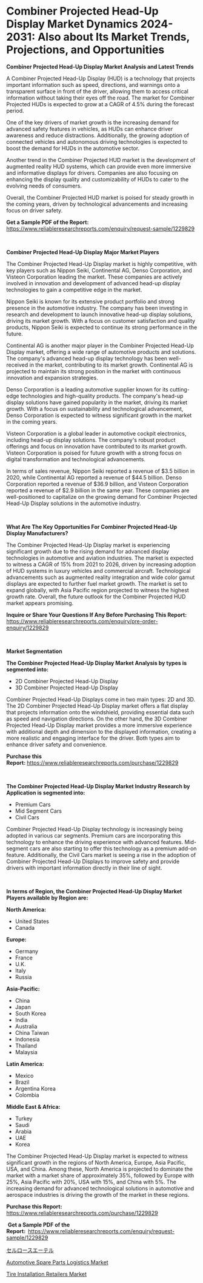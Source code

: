 <p><h1>Combiner Projected Head-Up Display Market Dynamics 2024-2031: Also about Its Market Trends, Projections, and Opportunities</h1></p><p><strong>Combiner Projected Head-Up Display Market Analysis and Latest Trends</strong></p>
<p><p>A Combiner Projected Head-Up Display (HUD) is a technology that projects important information such as speed, directions, and warnings onto a transparent surface in front of the driver, allowing them to access critical information without taking their eyes off the road. The market for Combiner Projected HUDs is expected to grow at a CAGR of 4.5% during the forecast period. </p><p>One of the key drivers of market growth is the increasing demand for advanced safety features in vehicles, as HUDs can enhance driver awareness and reduce distractions. Additionally, the growing adoption of connected vehicles and autonomous driving technologies is expected to boost the demand for HUDs in the automotive sector.</p><p>Another trend in the Combiner Projected HUD market is the development of augmented reality HUD systems, which can provide even more immersive and informative displays for drivers. Companies are also focusing on enhancing the display quality and customizability of HUDs to cater to the evolving needs of consumers.</p><p>Overall, the Combiner Projected HUD market is poised for steady growth in the coming years, driven by technological advancements and increasing focus on driver safety.</p></p>
<p><strong>Get a Sample PDF of the Report:&nbsp;</strong> <a href="https://www.reliableresearchreports.com/enquiry/request-sample/1229829">https://www.reliableresearchreports.com/enquiry/request-sample/1229829</a></p>
<p>&nbsp;</p>
<p><strong>Combiner Projected Head-Up Display Major Market Players</strong></p>
<p><p>The Combiner Projected Head-Up Display market is highly competitive, with key players such as Nippon Seiki, Continental AG, Denso Corporation, and Visteon Corporation leading the market. These companies are actively involved in innovation and development of advanced head-up display technologies to gain a competitive edge in the market.</p><p>Nippon Seiki is known for its extensive product portfolio and strong presence in the automotive industry. The company has been investing in research and development to launch innovative head-up display solutions, driving its market growth. With a focus on customer satisfaction and quality products, Nippon Seiki is expected to continue its strong performance in the future.</p><p>Continental AG is another major player in the Combiner Projected Head-Up Display market, offering a wide range of automotive products and solutions. The company's advanced head-up display technology has been well-received in the market, contributing to its market growth. Continental AG is projected to maintain its strong position in the market with continuous innovation and expansion strategies.</p><p>Denso Corporation is a leading automotive supplier known for its cutting-edge technologies and high-quality products. The company's head-up display solutions have gained popularity in the market, driving its market growth. With a focus on sustainability and technological advancement, Denso Corporation is expected to witness significant growth in the market in the coming years.</p><p>Visteon Corporation is a global leader in automotive cockpit electronics, including head-up display solutions. The company's robust product offerings and focus on innovation have contributed to its market growth. Visteon Corporation is poised for future growth with a strong focus on digital transformation and technological advancements.</p><p>In terms of sales revenue, Nippon Seiki reported a revenue of $3.5 billion in 2020, while Continental AG reported a revenue of $44.5 billion. Denso Corporation reported a revenue of $36.9 billion, and Visteon Corporation reported a revenue of $2.9 billion in the same year. These companies are well-positioned to capitalize on the growing demand for Combiner Projected Head-Up Display solutions in the automotive industry.</p></p>
<p>&nbsp;</p>
<p><strong>What Are The Key Opportunities For Combiner Projected Head-Up Display Manufacturers?</strong></p>
<p><p>The Combiner Projected Head-Up Display market is experiencing significant growth due to the rising demand for advanced display technologies in automotive and aviation industries. The market is expected to witness a CAGR of 15% from 2021 to 2026, driven by increasing adoption of HUD systems in luxury vehicles and commercial aircraft. Technological advancements such as augmented reality integration and wide color gamut displays are expected to further fuel market growth. The market is set to expand globally, with Asia Pacific region projected to witness the highest growth rate. Overall, the future outlook for the Combiner Projected HUD market appears promising.</p></p>
<p><strong>Inquire or Share Your Questions If Any Before Purchasing This Report:</strong> <a href="https://www.reliableresearchreports.com/enquiry/pre-order-enquiry/1229829">https://www.reliableresearchreports.com/enquiry/pre-order-enquiry/1229829</a></p>
<p>&nbsp;</p>
<p><strong>Market Segmentation</strong></p>
<p><strong>The Combiner Projected Head-Up Display Market Analysis by types is segmented into:</strong></p>
<p><ul><li>2D Combiner Projected Head-Up Display</li><li>3D Combiner Projected Head-Up Display</li></ul></p>
<p><p>Combiner Projected Head-Up Displays come in two main types: 2D and 3D. The 2D Combiner Projected Head-Up Display market offers a flat display that projects information onto the windshield, providing essential data such as speed and navigation directions. On the other hand, the 3D Combiner Projected Head-Up Display market provides a more immersive experience with additional depth and dimension to the displayed information, creating a more realistic and engaging interface for the driver. Both types aim to enhance driver safety and convenience.</p></p>
<p><strong>Purchase this Report:&nbsp;</strong><a href="https://www.reliableresearchreports.com/purchase/1229829">https://www.reliableresearchreports.com/purchase/1229829</a></p>
<p>&nbsp;</p>
<p><strong>The Combiner Projected Head-Up Display Market Industry Research by Application is segmented into:</strong></p>
<p><ul><li>Premium Cars</li><li>Mid Segment Cars</li><li>Civil Cars</li></ul></p>
<p><p>Combiner Projected Head-Up Display technology is increasingly being adopted in various car segments. Premium cars are incorporating this technology to enhance the driving experience with advanced features. Mid-segment cars are also starting to offer this technology as a premium add-on feature. Additionally, the Civil Cars market is seeing a rise in the adoption of Combiner Projected Head-Up Displays to improve safety and provide drivers with important information directly in their line of sight.</p></p>
<p>&nbsp;</p>
<p><strong>In terms of Region, the Combiner Projected Head-Up Display Market Players available by Region are:</strong></p>
<p>
    <p> <strong> North America: </strong>
        <ul>
            <li>United States</li>
            <li>Canada</li>
        </ul>
        </p> 
    <p> <strong> Europe: </strong>
        <ul>
            <li>Germany</li>
            <li>France</li>
            <li>U.K.</li>
            <li>Italy</li>
            <li>Russia</li>
        </ul>
        </p> 
    <p> <strong> Asia-Pacific: </strong>
        <ul>
            <li>China</li>
            <li>Japan</li>
            <li>South Korea</li>
            <li>India</li>
            <li>Australia</li>
            <li>China Taiwan</li>
            <li>Indonesia</li>
            <li>Thailand</li>
            <li>Malaysia</li>
        </ul>
        </p> 
    <p> <strong> Latin America: </strong>
        <ul>
            <li>Mexico</li>
            <li>Brazil</li>
            <li>Argentina Korea</li>
            <li>Colombia</li>
        </ul>
        </p> 
    <p> <strong> Middle East & Africa: </strong>
        <ul>
            <li>Turkey</li>
            <li>Saudi</li>
            <li>Arabia</li>
            <li>UAE</li>
            <li>Korea</li>
        </ul>
    </p>
    </p>
<p><p>The Combiner Projected Head-Up Display market is expected to witness significant growth in the regions of North America, Europe, Asia Pacific, USA, and China. Among these, North America is projected to dominate the market with a market share of approximately 35%, followed by Europe with 25%, Asia Pacific with 20%, USA with 15%, and China with 5%. The increasing demand for advanced technological solutions in automotive and aerospace industries is driving the growth of the market in these regions.</p></p>
<p><strong>Purchase this Report: </strong><a href="https://www.reliableresearchreports.com/purchase/1229829">https://www.reliableresearchreports.com/purchase/1229829</a></p>
<p>&nbsp;<strong>Get a Sample PDF of the Report:&nbsp;&nbsp;</strong><a href="https://www.reliableresearchreports.com/enquiry/request-sample/1229829">https://www.reliableresearchreports.com/enquiry/request-sample/1229829</a></p>
<p><strong></strong></p>
<p><p><a href="https://medium.com/@francoweber2023/%E3%82%BB%E3%83%AB%E3%83%AD%E3%83%BC%E3%82%B9%E3%82%A8%E3%83%BC%E3%83%86%E3%83%AB%E5%B8%82%E5%A0%B4%E3%81%AE%E3%83%87%E3%82%B3%E3%83%BC%E3%83%87%E3%82%A3%E3%83%B3%E3%82%B0%E3%83%A1%E3%83%88%E3%83%AA%E3%82%AF%E3%82%B9-%E5%B8%82%E5%A0%B4%E3%82%B7%E3%82%A7%E3%82%A2-%E3%83%88%E3%83%AC%E3%83%B3%E3%83%89-%E6%88%90%E9%95%B7%E3%83%91%E3%82%BF%E3%83%BC%E3%83%B3-e3dcfa296bfc">セルロースエーテル</a></p><p><a href="https://github.com/jsmusil/Market-Research-Report-List-2/blob/main/automotive-spare-parts-logistics-market.md">Automotive Spare Parts Logistics Market</a></p><p><a href="https://github.com/bmorecock/Market-Research-Report-List-2/blob/main/tire-installation-retailers-market.md">Tire Installation Retailers Market</a></p></p>